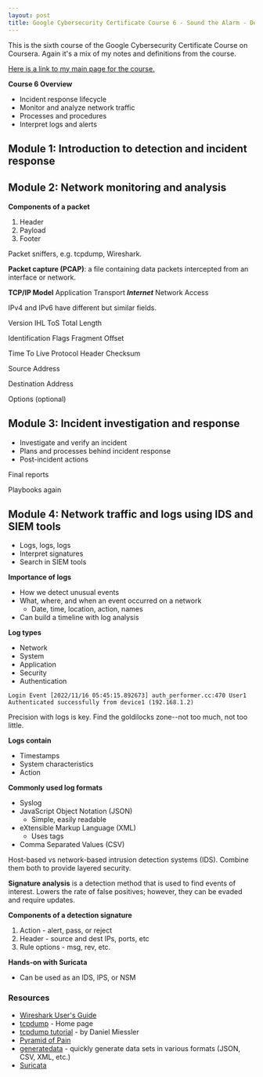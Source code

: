 ```yaml
---
layout: post
title: Google Cybersecurity Certificate Course 6 - Sound the Alarm - Detection and Response
---
```

This is the sixth course of the Google Cybersecurity Certificate Course on Coursera. Again it's a mix of my notes and definitions from the course.

[Here is a link to my main page for the course.](https://1dgk.github.io/2024/01/24/gcc-course-index.html)

**Course 6 Overview**
- Incident response lifecycle
- Monitor and analyze network traffic
- Processes and procedures
- Interpret logs and alerts

## Module 1: Introduction to detection and incident response

## Module 2: Network monitoring and analysis

**Components of a packet**
1. Header
2. Payload
3. Footer

Packet sniffers, e.g. tcpdump, Wireshark.

**Packet capture (PCAP)**: a file containing data packets intercepted from an interface or network. 

**TCP/IP Model**
Application
Transport
***Internet***
Network Access

IPv4 and IPv6 have different but similar fields.

Version
IHL 
ToS
Total Length

Identification
Flags
Fragment Offset

Time To Live
Protocol
Header Checksum

Source Address

Destination Address

Options (optional)

## Module 3: Incident investigation and response
- Investigate and verify an incident
- Plans and processes behind incident response
- Post-incident actions

Final reports 

Playbooks again

## Module 4: Network traffic and logs using IDS and SIEM tools
- Logs, logs, logs
- Interpret signatures
- Search in SIEM tools

**Importance of logs**
- How we detect unusual events
- What, where, and when an event occurred on a network
    - Date, time, location, action, names
- Can build a timeline with log analysis

**Log types**
- Network
- System
- Application
- Security
- Authentication

```Login Event [2022/11/16 05:45:15.892673] auth_performer.cc:470 User1 Authenticated successfully from device1 (192.168.1.2)```

Precision with logs is key. Find the goldilocks zone--not too much, not too little.

**Logs contain**
- Timestamps
- System characteristics
- Action

**Commonly used log formats**
- Syslog
- JavaScript Object Notation (JSON)
    - Simple, easily readable
- eXtensible Markup Language (XML)
    - Uses tags
- Comma Separated Values (CSV)

Host-based vs network-based intrusion detection systems (IDS). Combine them both to provide layered security.

**Signature analysis** is a detection method that is used to find events of interest. Lowers the rate of false positives; however, they can be evaded and require updates.

**Components of a detection signature**
1. Action - alert, pass, or reject
2. Header - source and dest IPs, ports, etc
3. Rule options - msg, rev, etc.

**Hands-on with Suricata**
- Can be used as an IDS, IPS, or NSM

### Resources
- [Wireshark User's Guide](https://www.wireshark.org/docs/wsug_html/)
- [tcpdump](https://www.tcpdump.org/) - Home page
- [tcpdump tutorial](https://danielmiessler.com/p/tcpdump/) - by Daniel Miessler
- [Pyramid of Pain](http://detect-respond.blogspot.com/2013/03/the-pyramid-of-pain.html)
- [generatedata](https://generatedata.com/) - quickly generate data sets in various formats (JSON, CSV, XML, etc.)
- [Suricata](https://suricata.io)